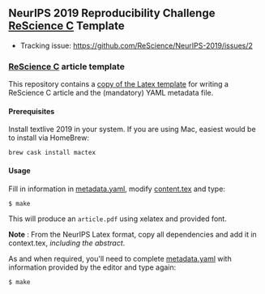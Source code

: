 ## NeurIPS 2019 Reproducibility Challenge [ReScience C](https://rescience.github.io/) Template

- Tracking issue: https://github.com/ReScience/NeurIPS-2019/issues/2

### [ReScience C](https://rescience.github.io/) article template

This repository contains a [copy of the Latex template](https://github.com/ReScience/template) for writing a ReScience
C article and the (mandatory) YAML metadata file.

#### Prerequisites

Install textlive 2019 in your system. If you are using Mac, easiest would be to install via HomeBrew:

```
brew cask install mactex
```

#### Usage

Fill in information in
[metadata.yaml](./metadata.yaml), modify [content.tex](content.tex)
and type:

```bash
$ make 
```

This will produce an `article.pdf` using xelatex and provided font.

**Note** : From the NeurIPS Latex format, copy all dependencies and add it in context.tex, _including the abstract_. 

As and when required, you'll need to complete [metadata.yaml](./metadata.yaml) with information provided by the editor and type again:

```bash
$ make
```

